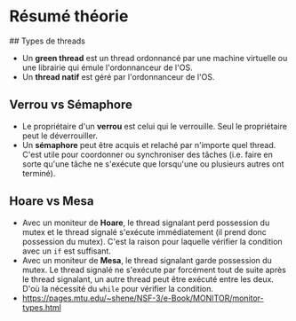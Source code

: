 # Résumé théorie

## Types de threads

* Un **green thread** est un thread ordonnancé par une machine virtuelle ou une librairie qui émule l'ordonnanceur de l'OS.
* Un **thread natif** est géré par l'ordonnanceur de l'OS.

## Verrou vs Sémaphore

* Le propriétaire d'un **verrou** est celui qui le verrouille. Seul le propriétaire peut le déverrouiller.
* Un **sémaphore** peut être acquis et relaché par n'importe quel thread. C'est utile pour coordonner ou synchroniser des tâches (i.e. faire en sorte qu'une tâche ne s'exécute que lorsqu'une ou plusieurs autres ont terminé).

## Hoare vs Mesa

* Avec un moniteur de **Hoare**, le thread signalant perd possession du mutex et le thread signalé s'exécute immédiatement (il prend donc possession du mutex). C'est la raison pour laquelle vérifier la condition avec un `if` est suffisant.
* Avec un moniteur de **Mesa**, le thread signalant garde possession du mutex. Le thread signalé ne s'exécute par forcément tout de suite après le thread signalant, un autre thread peut être exécuté entre les deux. D'où la nécessité du `while` pour vérifier la condition.
* https://pages.mtu.edu/~shene/NSF-3/e-Book/MONITOR/monitor-types.html
